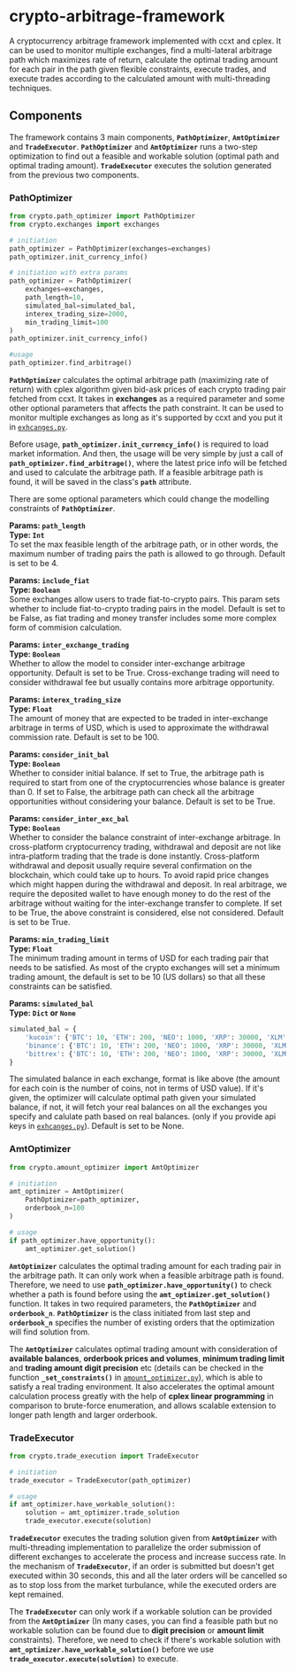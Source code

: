 # crypto-arbitrage-framework
A cryptocurrency arbitrage framework implemented with ccxt and cplex. It can be used to monitor multiple exchanges, find a multi-lateral arbitrage path which maximizes rate of return, calculate the optimal trading amount for each pair in the path given flexible constraints, execute trades, and execute trades according to the calculated amount with multi-threading techniques.

## Components
The framework contains 3 main components, **`PathOptimizer`**, **`AmtOptimizer`** and **`TradeExecutor`**. **`PathOptimizer`** and **`AmtOptimizer`** runs a two-step optimization to find out a feasible and workable solution (optimal path and optimal trading amount). 
**`TradeExecutor`** executes the solution generated from the previous two components.

### PathOptimizer
```python
from crypto.path_optimizer import PathOptimizer
from crypto.exchanges import exchanges

# initiation
path_optimizer = PathOptimizer(exchanges=exchanges)
path_optimizer.init_currency_info()

# initiation with extra params
path_optimizer = PathOptimizer(
    exchanges=exchanges,
    path_length=10,
    simulated_bal=simulated_bal,
    interex_trading_size=2000,
    min_trading_limit=100
)
path_optimizer.init_currency_info()

#usage
path_optimizer.find_arbitrage()
```
**`PathOptimizer`** calculates the optimal arbitrage path (maximizing rate of return) with cplex algorithm given bid-ask prices of each crypto trading pair fetched from ccxt. It takes in **exchanges** as a required parameter and some other optional parameters that affects the path constraint. It can be used to monitor multiple exchanges as long as it's supported by ccxt and you put it in [`exhcanges.py`](https://github.com/hzjken/crypto-arbitrage-framework/blob/master/crypto/exchanges.py).

Before usage, **`path_optimizer.init_currency_info()`** is required to load market information. And then, the usage will be very simple by just a call of **`path_optimizer.find_arbitrage()`**, where the latest price info will be fetched and used to calculate the arbitrage path. If a feasible arbitrage path is found, it will be saved in the class's **`path`** attribute.

There are some optional parameters which could change the modelling constraints of **`PathOptimizer`**.

**Params: `path_length`**<br> 
**Type: `Int`**<br>
To set the max feasible length of the arbitrage path, or in other words, the maximum number of trading pairs the path is allowed to go through. Default is set to be 4.

**Params: `include_fiat`**<br>
**Type: `Boolean`**<br>
Some exchanges allow users to trade fiat-to-crypto pairs. This param sets whether to include fiat-to-crypto trading pairs in the model. Default is set to be False, as fiat trading and money transfer includes some more complex form of commision calculation.

**Params: `inter_exchange_trading`**<br>
**Type: `Boolean`**<br>
Whether to allow the model to consider inter-exchange arbitrage opportunity. Default is set to be True. Cross-exchange trading will need to consider withdrawal fee but usually contains more arbitrage opportunity.

**Params: `interex_trading_size`**<br>
**Type: `Float`**<br>
The amount of money that are expected to be traded in inter-exchange arbitrage in terms of USD, which is used to approximate the withdrawal commission rate. Default is set to be 100.

**Params: `consider_init_bal`**<br>
**Type: `Boolean`**<br>
Whether to consider initial balance. If set to True, the arbitrage path is required to start from one of the cryptocurrencies whose balance is greater than 0. If set to False, the arbitrage path can check all the arbitrage opportunities without considering your balance. Default is set to be True.

**Params: `consider_inter_exc_bal`**<br>
**Type: `Boolean`**<br>
Whether to consider the balance constraint of inter-exchange arbitrage. In cross-platform cryptocurrency trading, withdrawal and deposit are not like intra-platform trading that the trade is done instantly. Cross-platform withdrawal and deposit usually require several confirmation on the blockchain, which could take up to hours. To avoid rapid price changes which might happen during the withdrawal and deposit. In real arbitrage, we require the deposited wallet to have enough money to do the rest of the arbitrage without waiting for the inter-exchange transfer to complete. If set to be True, the above constraint is considered, else not considered. Default is set to be True. 

**Params: `min_trading_limit`**<br>
**Type: `Float`**<br>
The minimum trading amount in terms of USD for each trading pair that needs to be satisfied. As most of the crypto exchanges will set a minimum trading amount, the default is set to be 10 (US dollars) so that all these constraints can be satisfied.
        
**Params: `simulated_bal`**<br>
**Type: `Dict` or `None`**<br>
```python
simulated_bal = {
    'kucoin': {'BTC': 10, 'ETH': 200, 'NEO': 1000, 'XRP': 30000, 'XLM': 80000},
    'binance': {'BTC': 10, 'ETH': 200, 'NEO': 1000, 'XRP': 30000, 'XLM': 80000},
    'bittrex': {'BTC': 10, 'ETH': 200, 'NEO': 1000, 'XRP': 30000, 'XLM': 80000},
}
```
The simulated balance in each exchange, format is like above (the amount for each coin is the number of coins, not in terms of USD value). If it's given, the optimizer will calculate optimal path given your simulated balance, if not, it will fetch your real balances on all the exchanges you specify and calulate path based on real balances. (only if you provide api keys in [`exhcanges.py`](https://github.com/hzjken/crypto-arbitrage-framework/blob/master/crypto/exchanges.py)). Default is set to be None.

### AmtOptimizer
```python
from crypto.amount_optimizer import AmtOptimizer

# initiation
amt_optimizer = AmtOptimizer(
    PathOptimizer=path_optimizer, 
    orderbook_n=100
)

# usage
if path_optimizer.have_opportunity():
    amt_optimizer.get_solution()
```
**`AmtOptimizer`** calculates the optimal trading amount for each trading pair in the arbitrage path. It can only work when a feasible arbitrage path is found. Therefore, we need to use **`path_optimizer.have_opportunity()`** to check whether a path is found before using the **`amt_optimizer.get_solution()`** function. It takes in two required parameters, the **`PathOptimizer`** and **`orderbook_n`**. **`PathOptimizer`** is the class initiated from last step and **`orderbook_n`** specifies the number of existing orders that the optimization will find solution from.

The **`AmtOptimizer`** calculates optimal trading amount with consideration of **available balances**, **orderbook prices and volumes**, **minimum trading limit** and **trading amount digit precision** etc (details can be checked in the function **`_set_constraints()`** in [`amount_optimizer.py`](https://github.com/hzjken/crypto-arbitrage-framework/blob/master/crypto/amount_optimizer.py)), which is able to satisfy a real trading environment. It also accelerates the optimal amount calculation process greatly with the help of **cplex linear programming** in comparison to brute-force enumeration, and allows scalable extension to longer path length and larger orderbook. 

### TradeExecutor
```python
from crypto.trade_execution import TradeExecutor

# initiation
trade_executor = TradeExecutor(path_optimizer)

# usage
if amt_optimizer.have_workable_solution():
    solution = amt_optimizer.trade_solution
    trade_executor.execute(solution)
```
**`TradeExecutor`** executes the trading solution given from **`AmtOptimizer`** with multi-threading implementation to parallelize the order submission of different exchanges to accelerate the process and increase success rate. In the mechanism of **`TradeExecutor`**, if an order is submitted but doesn't get executed within 30 seconds, this and all the later orders will be cancelled so as to stop loss from the market turbulance, while the executed orders are kept remained.

The **`TradeExecutor`** can only work if a workable solution can be provided from the **`AmtOptimizer`** (In many cases, you can find a feasible path but no workable solution can be found due to **digit precision** or **amount limit** constraints). Therefore, we need to check if there's workable solution with **`amt_optimizer.have_workable_solution()`** before we use **`trade_executor.execute(solution)`** to execute.
